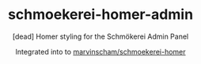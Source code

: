 <div align="center">
  
# schmoekerei-homer-admin
[dead] Homer styling for the Schmökerei Admin Panel

Integrated into to [marvinscham/schmoekerei-homer](https://github.com/marvinscham/schmoekerei-homer)  

</div>
